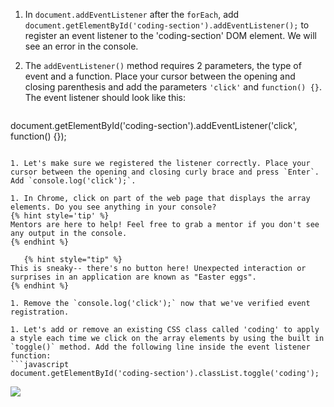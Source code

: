 1. In `document.addEventListener` after the `forEach`, add `document.getElementById('coding-section').addEventListener();` to register an event listener to the 'coding-section' DOM element. We will see an error in the console.

1. The `addEventListener()` method requires 2 parameters, the type of event and a function. Place your cursor between the opening and closing parenthesis and add the parameters `'click'` and `function() {}`. The event listener should look like this:
   ```javascript
document.getElementById('coding-section').addEventListener('click', function() {});
   ```

1. Let's make sure we registered the listener correctly. Place your cursor between the opening and closing curly brace and press `Enter`. Add `console.log('click');`.

1. In Chrome, click on part of the web page that displays the array elements. Do you see anything in your console?
   {% hint style='tip' %}
Mentors are here to help! Feel free to grab a mentor if you don't see any output in the console.
   {% endhint %}  

      {% hint style="tip" %}
This is sneaky-- there's no button here! Unexpected interaction or surprises in an application are known as "Easter eggs".
   {% endhint %}

1. Remove the `console.log('click');` now that we've verified event registration.

1. Let's add or remove an existing CSS class called 'coding' to apply a style each time we click on the array elements by using the built in `toggle()` method. Add the following line inside the event listener function:
   ```javascript
document.getElementById('coding-section').classList.toggle('coding');
   ```

   ![](https://media.giphy.com/media/5PhpuOph9pwoyuqHjd/giphy.gif)
